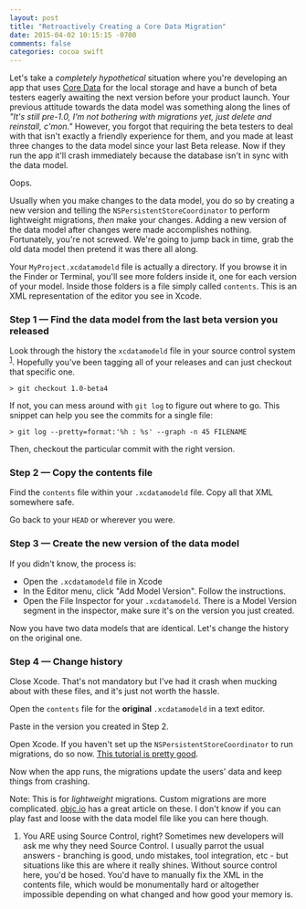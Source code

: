```yaml
---
layout: post
title: "Retroactively Creating a Core Data Migration"
date: 2015-04-02 10:15:15 -0700
comments: false
categories: cocoa swift
---
```

Let's take a *completely hypothetical* situation where you're developing an app that uses [Core Data](https://developer.apple.com/library/mac/documentation/Cocoa/Conceptual/CoreData/cdProgrammingGuide.html) for the local storage and have a bunch of beta testers eagerly awaiting the next version before your product launch. Your previous attitude towards the data model was something along the lines of *"It's still pre-1.0, I'm not bothering with migrations yet, just delete and reinstall, c'mon."* However, you forgot that requiring the beta testers to deal with that isn't exactly a friendly experience for them, and you made at least three changes to the data model since your last Beta release. Now if they run the app it'll crash immediately because the database isn't in sync with the data model.

Oops.

Usually when you make changes to the data model, you do so by creating a new version and telling the `NSPersistentStoreCoordinator` to perform lightweight migrations, *then* make your changes. Adding a new version of the data model after changes were made accomplishes nothing. Fortunately, you're not screwed. We're going to jump back in time, grab the old data model then pretend it was there all along.

Your `MyProject.xcdatamodeld` file is actually a directory. If you browse it in the Finder or Terminal, you'll see more folders inside it, one for each version of your model. Inside those folders is a file simply called `contents`. This is an XML representation of the editor you see in Xcode.

### Step 1 — Find the data model from the last beta version you released
Look through the history the `xcdatamodeld` file in your source control system <sup id="fnref:1"><a href="#fn:1" rel="footnote">1</a></sup>. Hopefully you've been tagging all of your releases and can just checkout that specific one.

```
> git checkout 1.0-beta4
```

If not, you can mess around with `git log` to figure out where to go. This snippet can help you see the commits for a single file:

```
> git log --pretty=format:'%h : %s' --graph -n 45 FILENAME
```

Then, checkout the particular commit with the right version.

### Step 2 — Copy the contents file
Find  the `contents` file within your `.xcdatamodeld` file. Copy all that XML somewhere safe.

Go back to your `HEAD` or wherever you were.

### Step 3 — Create the new version of the data model
If you didn't know, the process is:

* Open the `.xcdatamodeld` file in Xcode
* In the Editor menu, click "Add Model Version". Follow the instructions.
* Open the File Inspector for your `.xcdatamodeld`. There is a Model Version segment in the inspector, make sure it's on the version you just created.

Now you have two data models that are identical. Let's change the history on the original one.

### Step 4 — Change history
Close Xcode. That's not mandatory but I've had it crash when mucking about with these files, and it's just not worth the hassle.

Open the `contents` file for the **original** `.xcdatamodeld` in a text editor.

Paste in the version you created in Step 2.

Open Xcode. If you haven't set up the `NSPersistentStoreCoordinator` to run migrations, do so now. [This tutorial is pretty good](http://www.raywenderlich.com/27657/how-to-perform-a-lightweight-core-data-migration).

Now when the app runs, the migrations update the users' data and keep things from crashing.

Note: This is for *lightweight* migrations. Custom migrations are more complicated. [objc.io](http://www.objc.io/issue-4/core-data-migration.html) has a great article on these. I don't know if you can play fast and loose with the data model file like you can here though.

<div class="footnotes">
  <ol>
    <li class="footnote" id="fn:1">
  <p>You ARE using Source Control, right? Sometimes new developers will ask me why they need Source Control. I usually parrot the usual answers - branching is good, undo mistakes, tool integration, etc - but situations like this are where it really shines. Without source control here, you'd be hosed. You'd have to manually fix the XML in the contents file, which would be monumentally hard or altogether impossible depending on what changed and how good your memory is.</p>
</li>
  </ol>
</div>
